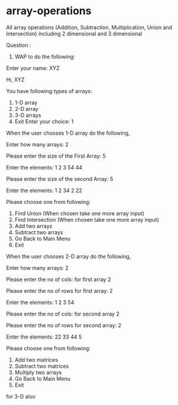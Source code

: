 # array-operations
All array operations (Addition, Subtraction, Multiplication, Union and Intersection) including 2 dimensional and 3 dimensional

Question : 



1.	WAP to do the following:

Enter your name: XYZ

Hi, XYZ 

You have following types of arrays:

1.	1-D array
2.	2-D array
3.	3-D arrays
4.	Exit
Enter your choice: 1

When the user chooses 1-D array do the following,

Enter how many arrays: 2

Please enter the size of the First Array:  5

Enter the elements: 1 2 3 54 44

Please enter the size of the second Array:  5

Enter the elements: 1 2 34 2 22

Please choose one from following:

1.	Find Union (When chosen take one more array input)
2.	Find Intersection (When chosen take one more array input)
3.	Add two arrays
4.	Subtract two arrays
5.	Go Back to Main Menu
6.	Exit

When the user chooses 2-D array do the following,

Enter how many arrays: 2

Please enter the no of cols: for first array 2


Please enter the no of rows for first array: 2


Enter the elements: 1 2 3 54 

Please enter the no of cols: for second array 2


Please enter the no of rows for second array: 2


Enter the elements: 22 33 44 5

Please choose one from following:

1.	Add two matrices 
2.	Subtract two matrices
3.	Multiply  two arrays
4.	Go Back to Main Menu
5.	Exit

for 3-D also



